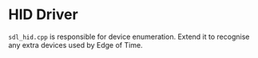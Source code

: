 # HID Driver

`sdl_hid.cpp` is responsible for device enumeration. Extend it to recognise any extra devices used by Edge of Time.
